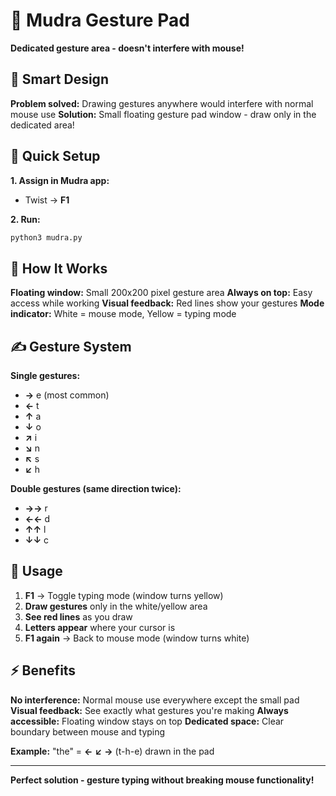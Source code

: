 # 🎯 Mudra Gesture Pad

**Dedicated gesture area - doesn't interfere with mouse!**

## 🎨 Smart Design

**Problem solved:** Drawing gestures anywhere would interfere with normal mouse use
**Solution:** Small floating gesture pad window - draw only in the dedicated area!

## 🚀 Quick Setup

**1. Assign in Mudra app:**
- Twist → **F1**

**2. Run:**
```bash
python3 mudra.py
```

## 🎯 How It Works

**Floating window:** Small 200x200 pixel gesture area
**Always on top:** Easy access while working
**Visual feedback:** Red lines show your gestures
**Mode indicator:** White = mouse mode, Yellow = typing mode

## ✍️ Gesture System

**Single gestures:**
- **→** e (most common)
- **←** t  
- **↑** a
- **↓** o
- **↗** i
- **↘** n
- **↖** s
- **↙** h

**Double gestures (same direction twice):**
- **→→** r
- **←←** d  
- **↑↑** l
- **↓↓** c

## 🎯 Usage

1. **F1** → Toggle typing mode (window turns yellow)
2. **Draw gestures** only in the white/yellow area
3. **See red lines** as you draw
4. **Letters appear** where your cursor is
5. **F1 again** → Back to mouse mode (window turns white)

## ⚡ Benefits

**No interference:** Normal mouse use everywhere except the small pad
**Visual feedback:** See exactly what gestures you're making
**Always accessible:** Floating window stays on top
**Dedicated space:** Clear boundary between mouse and typing

**Example:** "the" = **←** **↙** **→** (t-h-e) drawn in the pad

---

**Perfect solution - gesture typing without breaking mouse functionality!**